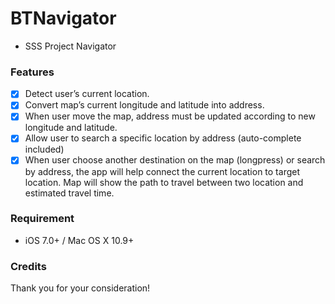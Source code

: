 # BTNavigator
- SSS Project Navigator
### Features
- [x] Detect user’s current location.
- [x] Convert map’s current longitude and latitude into address.
- [x] When user move the map, address must be updated according to new longitude and
latitude.
- [x] Allow user to search a specific location by address (auto-complete included)
- [x] When user choose another destination on the map (longpress) or search by address, the app will
help connect the current location to target location. Map will show the path to travel between two location and estimated travel time.

### Requirement
- iOS 7.0+ / Mac OS X 10.9+

### Credits
Thank you for your consideration!